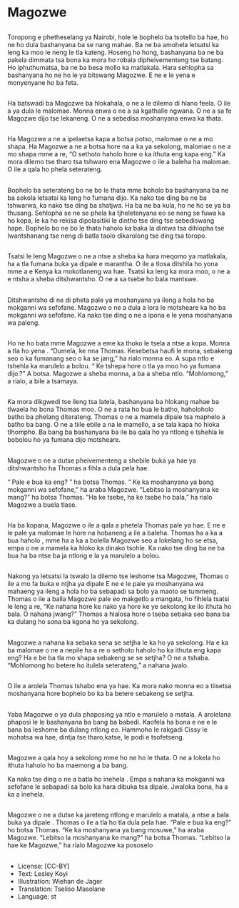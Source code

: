 # Magozwe

##
Toropong e phetheselang ya Nairobi,
hole le bophelo ba tsotello ba hae, ho ne
ho dula bashanyana ba se nang mahae.
Ba ne ba amohela letsatsi ka leng ka
moo le neng le tla kateng.
Hoseng ho hong, bashanyana ba ne ba
pakela dimmata tsa bona ka mora ho
robala dipheivementeng tse batang. Ho
iphuthumatsa, ba ne ba besa
mollo ka matlakala.
Hara sehlopha sa bashanyana ho ne ho
le ya bitswang Magozwe. E ne e le yena
e monyenyane ho ba feta.

##
Ha batswadi ba Magozwe ba hlokahala,
o ne a le dilemo di hlano feela. O ile a
ya dula le malomae. Monna enwa o ne a
sa kgathalle ngwana. O ne a sa fe
Magozwe
dijo tse lekaneng. O ne a sebedisa
moshanyana enwa ka thata.

##
Ha Magozwe a ne a ipelaetsa kapa a
botsa potso, malomae o ne
a mo shapa. Ha Magozwe a ne a botsa
hore na a ka ya sekolong, malomae o ne
a mo shapa mme a re, “O sethoto haholo
hore o ka ithuta eng kapa eng.”
Ka mora dilemo tse tharo tsa tshwaro
ena Magozwe o ile a baleha ha
malomae. O ile a qala ho phela
seterateng.

##
Bophelo ba seterateng bo ne bo le thata
mme boholo ba bashanyana ba ne ba
sokola letsatsi ka leng ho fumana dijo.
Ka nako tse ding ba
ne ba tshwarwa, ka nako tse ding ba
shatjwa. Ha ba ne ba kula, ho ne ho se ya
ba thusang.
Sehlopha se ne se phela ka tjheletenyana
eo se neng se fuwa
ka ho kopa, le ka ho rekisa dipolasitiki le
dintho tse ding tse sebediswang
hape.
Bophelo bo ne bo le thata haholo ka baka
la dintwa tsa dihlopha tse lwantshanang
tse neng di batla
taolo dikarolong tse ding tsa toropo.

##
Tsatsi le leng Magozwe o ne a ntse a
sheba ka hara meqomo ya matlakala, ha
a tla fumana buka ya dipale e marantha.
O ile a tlosa ditshila ho
yona mme a e Kenya ka mokotlaneng wa
hae.
Tsatsi ka leng ka mora moo, o ne a e
ntsha a sheba ditshwantsho. O ne a sa
tsebe ho bala mantswe.

##
Ditshwantsho di ne di pheta pale ya
moshanyana ya ileng a hola ho ba
mokganni wa sefofane.
Magozwe o ne a dula a lora le motsheare
ka ho ba mokganni wa sefofane. Ka nako
tse ding o ne a ipona e le yena
moshanyana wa paleng.

##
Ho ne ho bata mme Magozwe a eme ka
thoko le tsela a ntse a kopa. Monna a tla
ho yena . “Dumela, ke nna Thomas.
Kesebetsa haufi le mona, sebakeng seo
o ka fumanang seo o ka se jang,” ha
rialo monna eo.
A supa ntlo e tshehla ka marulelo a
bolou. “ Ke tshepa hore o tla ya moo ho
ya fumana dijo.?” A botsa. Magozwe a
sheba monna, a ba a sheba ntlo.
“Mohlomong,” a rialo, a bile a tsamaya.

##
Ka mora dikgwedi tse ileng tsa latela,
bashanyana ba hlokang mahae ba
tlwaela ho bona Thomas moo. O ne a
rata ho bua le batho, haholoholo batho
ba phelang diterateng.
Thomas o ne a mamela dipale tsa
maphelo a batho ba bang. O ne a tiile
ebile a na le mamello, a se tala kapa ho
hloka tlhompho.
Ba bang ba bashanyana ba ile ba qala ho
ya ntlong e tshehla le bobolou ho ya
fumana dijo motsheare.

##
Magozwe o ne a dutse
pheivementeng a shebile buka ya hae ya
ditshwantsho ha Thomas a fihla a
dula pela hae.

“ Pale e bua ka eng? ”
ha botsa Thomas.
“ Ke ka moshanyana ya
bang mokganni wa sefofane,” ha
araba Magozwe.
“Lebitso la moshanyana ke mang?” ha
botsa Thomas.
“Ha ke tsebe, ha ke tsebe ho bala,” ha
rialo Magozwe a buela tlase.

##
Ha ba kopana, Magozwe o ile a qala a
phetela Thomas pale ya hae. E ne e le
pale ya malomae le hore na hobaneng a
ile a baleha.
Thomas ha a ka a bua haholo , mme ha a
ka a bolella Magozwe seo a lokelang ho
se etsa, empa o ne a
mamela ka hloko ka dinako tsohle.
Ka nako tse ding ba ne ba bua ha ba
ntse ba ja ntlong e la ya marulelo a
bolou.

##
Nakong ya letsatsi la tswalo la dilemo
tse leshome tsa Magozwe, Thomas o ile
a mo fa buka e ntjha ya dipale E ne e le
pale ya moshanyana wa mahaeng ya
ileng a hola ho ba sebapadi sa bolo ya
maoto se tummeng.
Thomas o ile a balla Magozwe pale eo
makgetlo a mangata, ho fihlela tsatsi le
leng a re,
“Ke nahana hore ke nako ya hore ke ye
sekolong ke ilo ithuta ho bala. O nahana
jwang?”
Thomas a hlalosa hore o tseba sebaka
seo bana ba ka dulang ho sona ba kgona
ho ya sekolong.

##
Magozwe a nahana ka sebaka sena se
setjha le ka ho ya sekolong. Ha e ka ba
malomae o ne a nepile ha a re o
sethoto haholo ho ka ithuta eng kapa
eng?
Ha e be ba tla mo shapa sebakeng se se
setjha? O ne a tshaba. “Mohlomong ho
betere ho itulela seterateng,” a nahana
jwalo.

##
O ile a arolela Thomas tshabo ena ya
hae. Ka mora nako monna eo a tiisetsa
moshanyana hore bophelo bo ka ba
betere sebakeng se setjha.

##
Yaba Magozwe o ya dula phaposing ya
ntlo e marulelo a matala. A arolelana
phaposi le le bashanyana ba bang ba
babedi.
Kaofela ha bona e ne e le bana ba
leshome ba dulang ntlong eo. Hammoho
le rakgadi Cissy le mohatsa
wa hae, dintja tse tharo,katse, le podi e
tsofetseng.

##
Magozwe a qala hoy a sekolong mme
ho ne ho le thata. O ne a lokela ho ithuta
haholo ho ba maemong
a ba bang.

Ka nako tse ding o ne a batla ho inehela .
Empa a nahana ka mokganni wa
sefofane le sebapadi sa bolo
ka hara dibuka tsa dipale. Jwaloka bona,
ha a ka a inehela.

##
Magozwe o ne a dutse ka jareteng ntlong
e marulelo a matala, a ntse a bala buka
ya dipale . Thomas o ile a tla ho tla dula
pela hae.
“Pale e bua ka eng?” ho botsa Thomas.
“Ke ka moshanyana ya bang mosuwe,”
ha araba Magozwe.
“Lebitso la moshanyana ke mang?” ha
botsa Thomas.
“Lebitso la hae ke Magozwe,” ha rialo
Magozwe ka pososelo

##
* License: [CC-BY]
* Text: Lesley Koyi
* Illustration: Wiehan de Jager
* Translation: Tseliso Masolane
* Language: st
